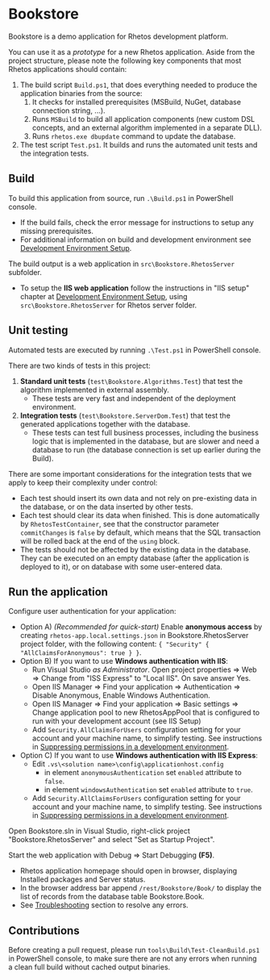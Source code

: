 # Bookstore

Bookstore is a demo application for Rhetos development platform.

You can use it as a *prototype* for a new Rhetos application.
Aside from the project structure, please note the following key components that
most Rhetos applications should contain:

1. The build script `Build.ps1`, that does everything needed to produce the application binaries from the source:
   1. It checks for installed prerequisites (MSBuild, NuGet, database connection string, ...).
   2. Runs `MSBuild` to build all application components (new custom DSL concepts,
      and an external algorithm implemented in a separate DLL).
   3. Runs `rhetos.exe dbupdate` command to update the database.
2. The test script `Test.ps1`. It builds and runs the automated unit tests and the integration tests.

## Build

To build this application from source, run `.\Build.ps1` in PowerShell console.

* If the build fails, check the error message for instructions to setup any missing prerequisites.
* For additional information on build and development environment see
  [Development Environment Setup](https://github.com/Rhetos/Rhetos/wiki/Development-Environment-Setup).

The build output is a web application in `src\Bookstore.RhetosServer` subfolder.

* To setup the **IIS web application** follow the instructions in "IIS setup" chapter at
  [Development Environment Setup](https://github.com/Rhetos/Rhetos/wiki/Development-Environment-Setup),
  using `src\Bookstore.RhetosServer` for Rhetos server folder.

## Unit testing

Automated tests are executed by running `.\Test.ps1` in PowerShell console.

There are two kinds of tests in this project:

1. **Standard unit tests** (`test\Bookstore.Algorithms.Test`)
   that test the algorithm implemented in external assembly.
    * These tests are very fast and independent of the deployment environment.
2. **Integration tests** (`test\Bookstore.ServerDom.Test`)
   that test the generated applications together with the database.
    * These tests can test full business processes, including the business logic
      that is implemented in the database, but are slower and need a database to run
      (the database connection is set up earlier during the Build).

There are some important considerations for the integration tests
that we apply to keep their complexity under control:

* Each test should insert its own data and not rely on pre-existing data in the database,
  or on the data inserted by other tests.
* Each test should clear its data when finished.
  This is done automatically by `RhetosTestContainer`,
  see that the constructor parameter `commitChanges` is `false` by default,
  which means that the SQL transaction will be rolled back at the end of the `using` block.
* The tests should not be affected by the existing data in the database.
  They can be executed on an empty database (after the application is deployed to it),
  or on database with some user-entered data.

## Run the application

Configure user authentication for your application:

* Option A) *(Recommended for quick-start)* Enable **anonymous access** by creating
 `rhetos-app.local.settings.json` in Bookstore.RhetosServer project folder, with the following content:
 `{ "Security" { "AllClaimsForAnonymous": true } }`.
* Option B) If you want to use **Windows authentication with IIS**:
  * Run Visual Studio *as Administrator*. Open project properties => Web => Change from "ISS Express" to "Local IIS". On save answer Yes.
  * Open IIS Manager => Find your application => Authentication => Disable Anonymous, Enable Windows Authentication.
  * Open IIS Manager => Find your application => Basic settings => Change application pool to new RhetosAppPool that is configured to run with your development account (see IIS Setup)
  * Add `Security.AllClaimsForUsers` configuration setting for your account and your
    machine name, to simplify testing. See instructions in
    [Suppressing permissions in a development environment](Basic-permissions#suppressing-permissions-in-a-development-environment).
* Option C) If you want to use **Windows authentication with IIS Express**:
  * Edit `.vs\<solution name>\config\applicationhost.config`
    * in element `anonymousAuthentication` set `enabled` attribute to `false`.
    * in element `windowsAuthentication` set `enabled` attribute to `true`.
  * Add `Security.AllClaimsForUsers` configuration setting for your account and your
    machine name, to simplify testing. See instructions in
    [Suppressing permissions in a development environment](Basic-permissions#suppressing-permissions-in-a-development-environment).

Open Bookstore.sln in Visual Studio, right-click project "Bookstore.RhetosServer" and select "Set as Startup Project".

Start the web application with Debug => Start Debugging **(F5)**.

* Rhetos application homepage should open in browser, displaying Installed packages and Server status.
* In the browser address bar append `/rest/Bookstore/Book/` to display the list of records from the database table Bookstore.Book.
* See [Troubleshooting](https://github.com/Rhetos/Rhetos/wiki/Creating-new-WCF-Rhetos-application#troubleshooting) section to resolve any errors.

## Contributions

Before creating a pull request, please run `tools\Build\Test-CleanBuild.ps1` in PowerShell console,
to make sure there are not any errors when running a clean full build without cached output binaries.
